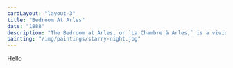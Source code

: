 ```yaml
---
cardLayout: "layout-3"
title: "Bedroom At Arles"
date: "1888"
description: "The Bedroom at Arles, or `La Chambre à Arles,` is a vivid testament to my artistic exploration and the embodiment of my profound connection with the world around me. Painted in October 1888, it captures the essence of my personal haven, a place of solace and contemplation."
painting: "/img/paintings/starry-night.jpg"
---
```


Hello

